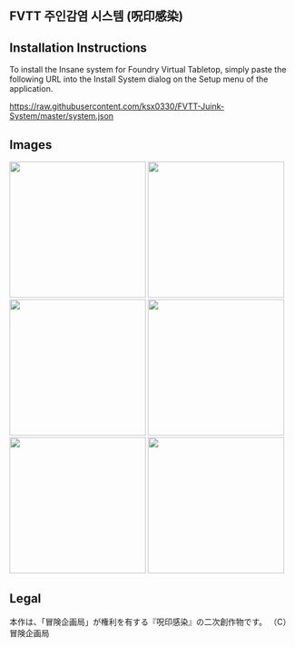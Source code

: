 FVTT 주인감염 시스템 (呪印感染)
-------------------


Installation Instructions
-------------
To install the Insane system for Foundry Virtual Tabletop, simply paste the following URL into the Install System
dialog on the Setup menu of the application.

https://raw.githubusercontent.com/ksx0330/FVTT-Juink-System/master/system.json


Images
------------
<img src="https://github.com/user-attachments/assets/36399ca4-f0ff-4f9b-b8af-411ebc700e93" width=240>
<img src="https://github.com/user-attachments/assets/0da8d8cf-45e0-41b3-b4d7-9df9b850d189" width=240>
<img src="https://github.com/user-attachments/assets/fff190b8-b8fd-44cd-8597-b0fe15c4da4c" width=240>
<img src="https://github.com/user-attachments/assets/fa142893-ba12-4388-93f7-5057d39d7f1a" width=240>
<img src="https://github.com/user-attachments/assets/acdf5556-b871-457e-82d3-df39e4595958" width=240>
<img src="https://github.com/user-attachments/assets/d634517e-ab71-4f25-9807-d70fba4dece5" width=240>

Legal
------------
本作は、「冒険企画局」が権利を有する『呪印感染』の二次創作物です。
（C）冒険企画局
